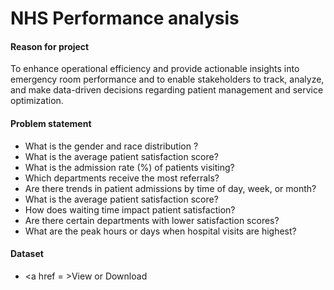 # NHS Performance analysis

#### Reason for project
To enhance operational efficiency and provide actionable insights into emergency room performance and 
to enable stakeholders to track, analyze, and make data-driven decisions regarding patient management and service optimization.

#### Problem statement
* What is the gender and race distribution ?
* What is the average patient satisfaction score?
* What is the admission rate (%) of patients visiting?
* Which departments receive the most referrals?
* Are there trends in patient admissions by time of day, week, or month?
* What is the average patient satisfaction score?
* How does waiting time impact patient satisfaction?
* Are there certain departments with lower satisfaction scores?
* What are the peak hours or days when hospital visits are highest?

#### Dataset 

- <a href = >View or Download</a>
